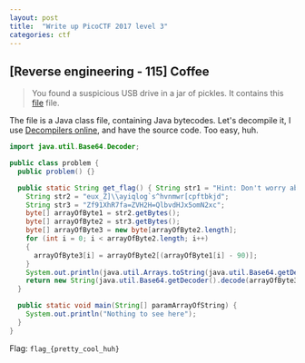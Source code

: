 ```yaml
---
layout: post
title:  "Write up PicoCTF 2017 level 3"
categories: ctf
---
```


## [Reverse engineering - 115] Coffee
> You found a suspicious USB drive in a jar of pickles. It contains this [file](https://webshell2017.picoctf.com/static/90046e7cd0d4e2f6153ac81b978b66ee/freeThePickles.class) file.

The file is a Java class file, containing Java bytecodes.
Let's decompile it, I use [Decompilers online](http://www.javadecompilers.com), and have the source code. Too easy, huh.

```java
import java.util.Base64.Decoder;

public class problem {
  public problem() {}

  public static String get_flag() { String str1 = "Hint: Don't worry about the schematics";
    String str2 = "eux_Z]\\ayiqlog`s^hvnmwr[cpftbkjd";
    String str3 = "Zf91XhR7fa=ZVH2H=QlbvdHJx5omN2xc";
    byte[] arrayOfByte1 = str2.getBytes();
    byte[] arrayOfByte2 = str3.getBytes();
    byte[] arrayOfByte3 = new byte[arrayOfByte2.length];
    for (int i = 0; i < arrayOfByte2.length; i++)
    {
      arrayOfByte3[i] = arrayOfByte2[(arrayOfByte1[i] - 90)];
    }
    System.out.println(java.util.Arrays.toString(java.util.Base64.getDecoder().decode(arrayOfByte3)));
    return new String(java.util.Base64.getDecoder().decode(arrayOfByte3));
  }

  public static void main(String[] paramArrayOfString) {
    System.out.println("Nothing to see here");
  }
}
```

Flag: `flag_{pretty_cool_huh}`
